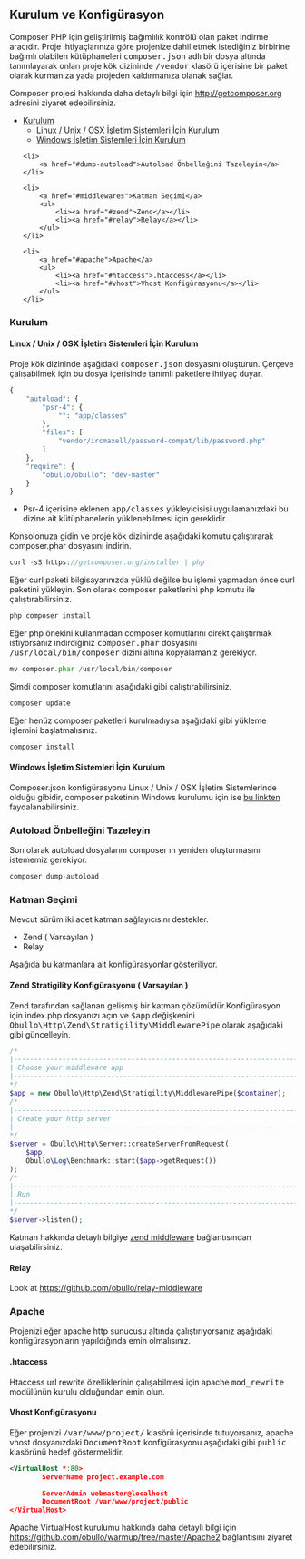 
## Kurulum ve Konfigürasyon

Composer PHP için geliştirilmiş bağımlılık kontrölü olan paket indirme aracıdır. Proje ihtiyaçlarınıza göre projenize dahil etmek istediğiniz birbirine bağımlı olabilen kütüphaneleri <kbd>composer.json</kbd> adlı bir dosya altında tanımlayarak onları proje kök dizininde <kbd>/vendor</kbd> klasörü içerisine bir paket olarak kurmanıza yada projeden kaldırmanıza olanak sağlar.

Composer projesi hakkında daha detaylı bilgi için <a href="http://getcomposer.org" target="_blank">http://getcomposer.org</a> adresini ziyaret edebilirsiniz.

<ul>
    <li>
        <a href="#setup">Kurulum</a>
        <ul>
            <li><a href="#linux-setup">Linux / Unix / OSX İşletim Sistemleri İçin Kurulum</a></li>
            <li><a href="#windows-setup">Windows İşletim Sistemleri İçin Kurulum</a></li>
        </ul>
    </li>

    <li>
        <a href="#dump-autoload">Autoload Önbelleğini Tazeleyin</a>
    </li>

    <li>
        <a href="#middlewares">Katman Seçimi</a>
        <ul>
            <li><a href="#zend">Zend</a></li>
            <li><a href="#relay">Relay</a></li>
        </ul>
    </li>

    <li>
        <a href="#apache">Apache</a>
        <ul>
            <li><a href="#htaccess">.htaccess</a></li>
            <li><a href="#vhost">Vhost Konfigürasyonu</a></li>
        </ul>
    </li>
</ul>

<a name='setup'></a>

### Kurulum

<a name='linux-setup'></a>

#### Linux / Unix / OSX İşletim Sistemleri İçin Kurulum

Proje kök dizininde aşağıdaki <kbd>composer.json</kbd> dosyasını oluşturun. Çerçeve çalışabilmek için bu dosya içerisinde tanımlı paketlere ihtiyaç duyar.

```php
{
    "autoload": {
        "psr-4": {
            "": "app/classes"
        },
        "files": [
            "vendor/ircmaxell/password-compat/lib/password.php"
        ]
    },
    "require": {
        "obullo/obullo": "dev-master"
    }
}
```

* Psr-4 içerisine eklenen <kbd>app/classes</kbd> yükleyicisisi uygulamanızdaki bu dizine ait kütüphanelerin yüklenebilmesi için gereklidir.

Konsolonuza gidin ve proje kök dizininde aşağıdaki komutu çalıştırarak composer.phar dosyasını indirin.

```php
curl -sS https://getcomposer.org/installer | php
```

Eğer curl paketi bilgisayarınızda yüklü değilse bu işlemi yapmadan önce curl paketini yükleyin. Son olarak composer paketlerini php komutu ile çalıştırabilirsiniz.

```php
php composer install
```

Eğer php önekini kullanmadan composer komutlarını direkt çalıştırmak istiyorsanız indirdiğiniz <kbd>composer.phar</kbd> dosyasını <kbd>/usr/local/bin/composer</kbd> dizini altına kopyalamanız gerekiyor.


```php
mv composer.phar /usr/local/bin/composer
```

Şimdi composer komutlarını aşağıdaki gibi çalıştırabilirsiniz.

```php
composer update
```

Eğer henüz composer paketleri kurulmadıysa aşağıdaki gibi yükleme işlemini başlatmalısınız.

```php
composer install
```

<a name='windows-setup'></a>

#### Windows İşletim Sistemleri İçin Kurulum

Composer.json konfigürasyonu Linux / Unix / OSX İşletim Sistemlerinde olduğu gibidir, composer paketinin Windows kurulumu için ise <a href="https://getcomposer.org/doc/00-intro.md#installation-windows">bu linkten</a> faydalanabilirsiniz.

<a name='dump-autoload'></a>

### Autoload Önbelleğini Tazeleyin

Son olarak autoload dosyalarını composer ın yeniden oluşturmasını istememiz gerekiyor.

```php
composer dump-autoload
```

<a name='middlewares'></a>

### Katman Seçimi

Mevcut sürüm iki adet katman sağlayıcısını destekler. 

* Zend ( Varsayılan )
* Relay

Aşağıda bu katmanlara ait konfigürasyonlar gösteriliyor.

<a name='zend'></a>

#### Zend Stratigility Konfigürasyonu ( Varsayılan )

Zend tarafından sağlanan gelişmiş bir katman çözümüdür.Konfigürasyon için index.php dosyanızı açın ve <kbd>$app</kbd> değişkenini <kbd>Obullo\Http\Zend\Stratigility\MiddlewarePipe</kbd> olarak aşağıdaki gibi güncelleyin.

```php
/*
|--------------------------------------------------------------------------
| Choose your middleware app
|--------------------------------------------------------------------------
*/
$app = new Obullo\Http\Zend\Stratigility\MiddlewarePipe($container);
/*
|--------------------------------------------------------------------------
| Create your http server
|--------------------------------------------------------------------------
*/
$server = Obullo\Http\Server::createServerFromRequest(
    $app,
    Obullo\Log\Benchmark::start($app->getRequest())
);
/*
|--------------------------------------------------------------------------
| Run
|--------------------------------------------------------------------------
*/
$server->listen();
```

Katman hakkında detaylı bilgiye <a href="https://github.com/zendframework/zend-stratigility" target="_blank">zend middleware</a> bağlantısından ulaşabilirsiniz.

<a name='relay'></a>

#### Relay

Look at <a href="https://github.com/obullo/relay-middleware" target="_blank">https://github.com/obullo/relay-middleware</a>

<a name="apache"></a>

### Apache

Projenizi eğer apache http sunucusu altında çalıştırıyorsanız aşağıdaki konfigürasyonların yapıldığında emin olmalısınız.

<a name="htaccess"></a>

#### .htaccess

Htaccess url rewrite özelliklerinin çalışabilmesi için apache <kbd>mod_rewrite</kbd> modülünün kurulu olduğundan emin olun.

<a name="vhost"></a>

#### Vhost Konfigürasyonu

Eğer projenizi <kbd>/var/www/project/</kbd> klasörü içerisinde tutuyorsanız, apache vhost dosyanızdaki <kbd>DocumentRoot</kbd> konfigürasyonu aşağıdaki gibi <kbd>public</kbd> klasörünü hedef göstermelidir.

```xml
<VirtualHost *:80>
        ServerName project.example.com

        ServerAdmin webmaster@localhost
        DocumentRoot /var/www/project/public
</VirtualHost>
```

Apache VirtualHost kurulumu hakkında daha detaylı bilgi için <a href="">https://github.com/obullo/warmup/tree/master/Apache2</a> bağlantısını ziyaret edebilirsiniz.